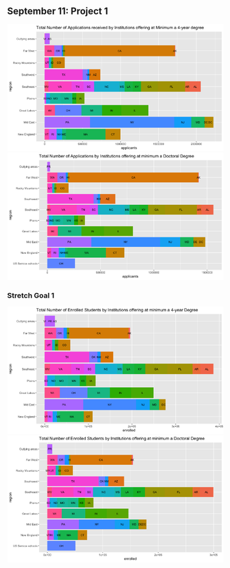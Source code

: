 ## September 11: Project 1
![](4yrcollapps.png)
![](doctoralapps.png)
### Stretch Goal 1
![](4yrcollenroll.png)
![](doctoralenroll.png)
